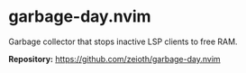 # garbage-day.nvim

Garbage collector that stops inactive LSP clients to free RAM.

**Repository:** <https://github.com/zeioth/garbage-day.nvim>

<!-- vim: set ft=markdown: -->